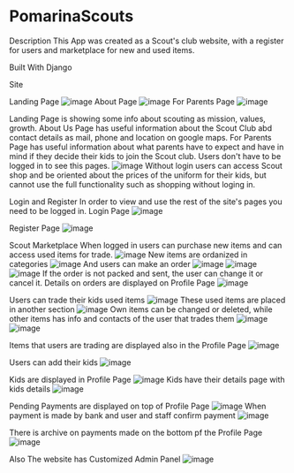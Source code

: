 # PomarinaScouts


Description
This App was created as a Scout's club website, with a register for users and marketplace for new and used items.

Built With
Django

Site

Landing Page
![image](https://user-images.githubusercontent.com/101798668/208144859-bfe13348-8626-49f8-a3d8-6dab0940c49f.png)
About Page
![image](https://user-images.githubusercontent.com/101798668/208144924-1fc5b6ea-335c-42b8-9bf7-fcc68d50baeb.png)
For Parents Page
![image](https://user-images.githubusercontent.com/101798668/208144996-15dec0b9-be6c-4b30-b334-e66e9b46d3b2.png)

Landing Page is showing some info about scouting as mission, values, growth. 
About Us Page has useful information about the Scout Club abd contact details as mail, phone and location on google maps. 
For Parents Page has useful information about what parents have to expect and have in mind if they decide their kids to join the Scout club.
Users don't have to be logged in to see this pages.
![image](https://user-images.githubusercontent.com/101798668/208145095-efe66545-3fa7-4d1f-aba9-8dfc419bbd8f.png)
Without login users can access Scout shop and be oriented about the prices of the uniform for their kids, but cannot use the full functionality such as shopping without loging in. 


Login and Register
In order to view and use the rest of the site's pages you need to be logged in.
Login Page
![image](https://user-images.githubusercontent.com/101798668/208160264-0be6de7c-bac4-4d6e-b5a5-8cd5bdf7b29f.png)



Register Page
![image](https://user-images.githubusercontent.com/101798668/208160189-1ecd66be-bc16-4293-9b76-b66f3da425a7.png)



Scout Marketplace
When logged in users can purchase new items and can access used items for trade.
![image](https://user-images.githubusercontent.com/101798668/208758346-b71924c5-9532-4ca8-9df2-6f052a47f4d8.png)
New items are ordanized in categories
![image](https://user-images.githubusercontent.com/101798668/208161075-dca55a04-8441-481d-b5b8-206fe6e65893.png)
And users can make an order
![image](https://user-images.githubusercontent.com/101798668/208161189-440a142f-905a-4779-8f5f-999ce77b8cf8.png)
![image](https://user-images.githubusercontent.com/101798668/208161249-6f67df1d-14dc-414f-9946-2822ec5fbe35.png)
![image](https://user-images.githubusercontent.com/101798668/208161471-d7bdbb27-98ad-420c-9d14-30e155fefbfb.png)
If the order is not packed and sent, the user can change it or cancel it.
Details on orders are displayed on Profile Page
![image](https://user-images.githubusercontent.com/101798668/208161939-bfe89cbc-55f6-4a38-ab8a-0ed4b6f2ffa4.png)

Users can trade their kids used items
![image](https://user-images.githubusercontent.com/101798668/208162251-86a87940-c8ac-4ac3-b5dc-552380a51ed3.png)
These used items are placed in another section
![image](https://user-images.githubusercontent.com/101798668/208162386-c754fa42-7dee-4b79-a834-bf084e742ffb.png)
Own items can be changed or deleted, while other items has info and contacts of the user that trades them
![image](https://user-images.githubusercontent.com/101798668/208162618-865c1179-0c14-4812-91f3-a7d6767b888b.png)
![image](https://user-images.githubusercontent.com/101798668/208162671-9bfa7cb5-2852-4822-8768-07f56fa5f9ca.png)

Items that users are trading are displayed also in the Profile Page
![image](https://user-images.githubusercontent.com/101798668/208162998-f2b7d37b-661e-4040-8109-f8c98e0f2dab.png)

Users can add their kids
![image](https://user-images.githubusercontent.com/101798668/208163077-5b68e77d-4647-4c17-aede-0bae6fc861af.png)

Kids are displayed in Profile Page
![image](https://user-images.githubusercontent.com/101798668/208163227-0fda6936-80c0-4781-9540-8f1ba2597ade.png)
Kids have their details page with kids details
![image](https://user-images.githubusercontent.com/101798668/208163318-db7683ff-51b9-494f-bcf3-8a8cb0baf822.png)

Pending Payments are displayed on top of Profile Page
![image](https://user-images.githubusercontent.com/101798668/208167483-6dc2d34d-ed9f-4dd4-818e-70f0bd778232.png)
 When payment is made by bank and user and staff confirm payment
 ![image](https://user-images.githubusercontent.com/101798668/208915065-cc3210a9-d5c3-4f72-a5bb-b6a1d2b71706.png)
 
 There is archive on payments made on the bottom pf the Profile Page
 ![image](https://user-images.githubusercontent.com/101798668/208168046-1a19d68d-f10c-492d-acdd-5cd8c4d675e3.png)

Also The website has Customized Admin Panel
![image](https://user-images.githubusercontent.com/101798668/208757934-1d5f4e4e-3782-47cb-9a9e-424f2f2ffdef.png)




